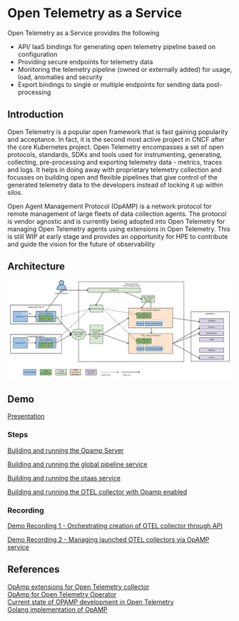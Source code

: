 # Open Telemetry as a Service

Open Telemetry as a Service provides the following

- API/ IaaS bindings for generating open telemetry pipeline based on configuration
- Providing secure endpoints for telemetry data
- Monitoring the telemetry pipeline (owned or externally added) for usage, load, anomalies and security
- Export bindings to single or multiple endpoints for sending data post-processing

## Introduction

Open Telemetry is a popular open framework that is fast gaining popularity and acceptance. In fact, it is the second most active project in CNCF after the core Kubernetes project. Open Telemetry encompasses a set of open protocols, standards, SDKs and tools used for instrumenting, generating, collecting, pre-processing and exporting telemetry data - metrics, traces and logs. It helps in doing away with proprietary telemetry collection and focusses on building open and flexible pipelines that give control of the generated telemetry data to the developers instead of locking it up within silos.

Open Agent Management Protocol (OpAMP) is a network protocol for remote management of large fleets of data collection agents. The protocol is vendor agnostic and is currently being adopted into Open Telemetry for managing Open Telemetry agents using extensions in Open Telemetry. This is still WIP at early stage and provides an opportunity for HPE to contribute and guide the vision for the future of observability

## Architecture

![alt text](docs/OTaaS.png)

## Demo

[Presentation](https://hpe-my.sharepoint.com/:p:/p/harish-nair_rajagopal/Ea220lrhevdOh8o-0kvO3ssBW569C4CrKr7JRdrvypcz_g?e=rgTJ2D)

### Steps

[Building and running the Opamp Server](helm/opamp/README.md)  

[Building and running the global pipeline service](helm/global-pipeline/README.md)  

[Building and running the otaas service](helm/otaas/README.md)  

[Building and running the OTEL collector with Opamp enabled](helm/test-collector/README.md)  


### Recording

[Demo Recording 1 - Orchestrating creation of OTEL collector through API](https://hpe-my.sharepoint.com/:v:/p/harish-nair_rajagopal/EeGWUy2yQ3xJliIB0TdCF0MBhrqh9zd2dJPZfGZUwzal8w?e=NYR5ls)

[Demo Recording 2 - Managing launched OTEL collectors via OpAMP service](https://hpe-my.sharepoint.com/:v:/p/harish-nair_rajagopal/Ef6akl_tkWdOnposg-taGbQBdrhiZH9T1I7pUR0UCERJhw?e=eBDpNj)

## References

[OpAmp extensions for Open Telemetry collector](https://github.com/open-telemetry/opentelemetry-collector-contrib/tree/main/extension/opampextension)  
[OpAmp for Open Telemetry Operator](https://docs.google.com/document/d/1M8VLNe_sv1MIfu5bUR5OV_vrMBnAI7IJN-7-IAr37JY/edit#heading=h.bwt48qsb77i2)  
[Current state of OPAMP development in Open Telemetry](https://opentelemetry.io/blog/2023/opamp-status/)  
[Golang implementation of OpAMP](https://github.com/open-telemetry/opamp-go)
